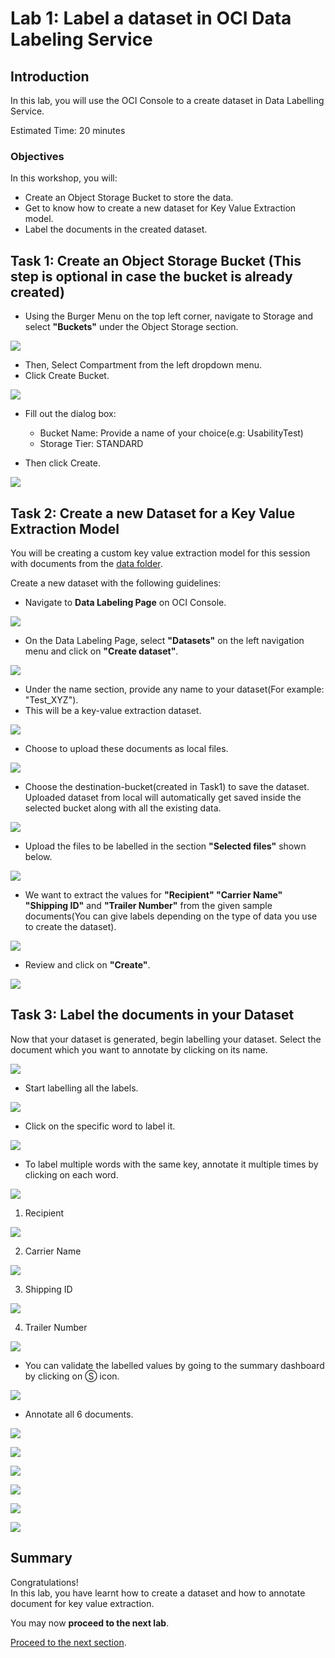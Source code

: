 # Lab 1: Label a dataset in OCI Data Labeling Service
## Introduction

In this lab, you will use the OCI Console to a create dataset in Data Labelling Service.

Estimated Time: 20 minutes


### Objectives

In this workshop, you will:

* Create an Object Storage Bucket to store the data.
* Get to know how to create a new dataset for Key Value Extraction model. 
* Label the documents in the created dataset.

## **Task 1:** Create an Object Storage Bucket (This step is optional in case the bucket is already created)

* Using the Burger Menu on the top left corner, navigate to Storage and select **"Buckets"** under the Object Storage section.

![](./images/bucket1.png)

* Then, Select Compartment from the left dropdown menu.
* Click Create Bucket.

![](./images/bucket2.png)

* Fill out the dialog box:

  * Bucket Name: Provide a name of your choice(e.g: UsabilityTest)
  * Storage Tier: STANDARD

* Then click Create.

![](./images/bucket3.png)

## **Task 2:** Create a new Dataset for a Key Value Extraction Model

You will be creating a custom key value extraction model for this session with documents from the [data folder](./data).

Create a new dataset with the following guidelines:
* Navigate to **Data Labeling Page** on OCI Console.

![](./images/dataset1.png)

* On the Data Labeling Page, select **"Datasets"** on the left navigation menu and click on **"Create dataset"**.

![](./images/dataset2.png)

* Under the name section, provide any name to your dataset(For example: "Test_XYZ").
* This will be a key-value extraction dataset.

![](./images/dataset3.png)

* Choose to upload these documents as local files.

![](./images/dataset4.png)

* Choose the destination-bucket(created in Task1) to save the dataset.
  Uploaded dataset from local will automatically get saved inside the selected bucket along with all the existing data.

![](./images/dataset5.png)

* Upload the files to be labelled in the section **"Selected files"** shown below.

![](./images/dataset6.png)

* We want to extract the values for **"Recipient" "Carrier Name" "Shipping ID"** and **"Trailer Number"** from the given sample documents(You can give labels depending on the type of data you use to create the dataset).

![](./images/dataset7.png)

* Review and click on **"Create"**.

![](./images/dataset8.png)

## **Task 3:** Label the documents in your Dataset

Now that your dataset is generated, begin labelling your dataset. Select the document which you want to annotate by clicking on its name.

![](./images/label14.png)

* Start labelling all the labels.

![](./images/label1.png)

* Click on the specific word to label it.

![](./images/label15.png)

* To label multiple words with the same key, annotate it multiple times by clicking on each word.

![](./images/label13.png)

  1. Recipient

![](./images/label2.png)

  2. Carrier Name

![](./images/label3.png)

  3. Shipping ID

![](./images/label4.png)

  4. Trailer Number

![](./images/label5.png)

* You can validate the labelled values by going to the summary dashboard by clicking on Ⓢ icon.

![](./images/label12.png)

* Annotate all 6 documents.

![](./images/label6.png)

![](./images/label7.png)

![](./images/label8.png)

![](./images/label9.png)

![](./images/label10.png)

![](./images/label11.png)

## **Summary**

Congratulations! </br>
In this lab, you have learnt how to create a dataset and how to annotate document for key value extraction.

You may now **proceed to the next lab**.

[Proceed to the next section](./lab-02-model_training.md).
